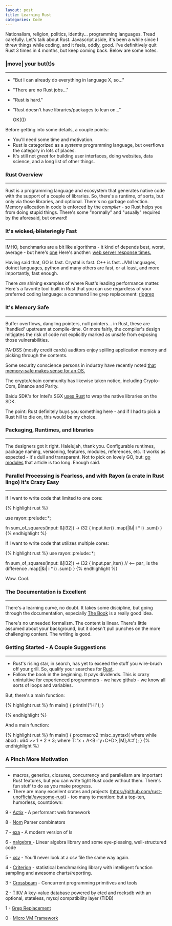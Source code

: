 ```yaml
---
layout: post
title: Learning Rust 
categories: Code
---
```


Nationalism, religion, politics, identity... programming languages.  Tread carefully.  Let's talk about Rust. Javascript aside,
it's been a while since I threw things while coding, and it feels, oddly, good.  I've definitively quit Rust 3 times in 4 months, but keep coming back. Below are some notes.        



### |move| your but(t)s
---

- "But I can already do everything in language X, so..."
- "There are no Rust jobs..."
- "Rust is hard."
- "Rust doesn't have libraries/packages to lean on..."

  OK(())

Before getting into some details, a couple points: 

- You'll need some time and motivation.
- Rust is categorized as a *systems* programming language, but overflows the category in lots of places.  
- It's still not *great* for building user interfaces, doing websites, data science, and a long list of other things.  


### Rust Overview
---

Rust is a programming language and ecosystem that generates native code with the support of a couple of libraries.  So, there's a runtime, of sorts, but only via those libraries, and optional. There's no garbage collection. Memory allocation in code is enforced by the *compiler* - so Rust helps you from doing stupid things.  There's some "normally" and "usually" required by the aforesaid, but onward! 


### It's <s>wicked, blisteringly</s> Fast 
---

IMHO, benchmarks are a bit like algorithms - it kind of depends best, worst, average - but here's <a href="https://benchmarksgame-team.pages.debian.net/benchmarksgame/which-programs-are-fastest.html">one</a> 
Here's another: <a href="https://www.techempower.com/benchmarks/">web server response times.</a> 

Having said that, GO is fast. Crystal is fast.  C++ is fast.  JVM languages, dotnet languages, python and many others are fast, or at least, and more importantly, fast enough.  

There *are* shining examples of where Rust's leading performance matter.  Here's a favorite tool built in Rust that you can use regardless of your preferred coding language:  a command line grep replacement:  <a href="https://github.com/BurntSushi/ripgrep">ripgrep</a>



### It's Memory Safe  
--- 

Buffer overflows, dangling pointers, null pointers... in Rust, these are 'handled' upstream at compile-time.  Or more fairly, the compiler's design mitigates the risk of code not explicitly marked as unsafe from exposing those vulnerabilities.  

PA-DSS (mostly credit cards) auditors enjoy spilling application memory and picking through the contents.  

Some security conscience persons in industry have recently noted <a href="https://msrc-blog.microsoft.com/2019/07/22/why-rust-for-safe-systems-programming/"> that memory-safe makes sense for an OS.</a> 

The crypto/chain community has likewise taken notice, including Crypto-Com, Binance and Parity.

Baidu SDK's for Intel's SGX <a href="https://github.com/baidu/rust-sgx-sdk">uses Rust</a> to wrap the native libraries on the SDK.

The point: Rust definitely buys you something here - and if I had to pick a Rust hill to die on, this would be my choice.



### Packaging, Runtimes, and libraries 
--- 

The designers got it right. Halelujah, thank you.  Configurable runtimes, package naming, versioning, features, modules, references, etc.  It works as expected - it's dull and transparent. 
Not to pick on lovely GO, but: <a href="https://github.com/golang/go/wiki/Modules"> go modules</a> that article is too long.  Enough said.   




### Parallel Processing is Fearless, and with Rayon (a crate in Rust lingo) it's Crazy Easy
--- 

If I want to write code that limited to one core:

{% highlight rust %}

use rayon::prelude::*;

fn sum_of_squares(input: &[i32]) -> i32 {
    input.iter() 
         .map(|&i| i * i)
         .sum()
}
{% endhighlight %}

If I want to write code that utilizes multiple cores:

{% highlight rust %}
use rayon::prelude::*;

fn sum_of_squares(input: &[i32]) -> i32 {
    input.par_iter()  // <-- par_ is the difference 
         .map(|&i| i * i)
         .sum()
}
{% endhighlight %}

Wow.  Cool.



### The Documentation is Excellent 
---

There's a learning curve, no doubt.  It takes some discipline, but going through the documentation, especially <a href="https://doc.rust-lang.org/book"> The Book</a> is a really good idea. 

There's no unneeded formalism.  The content is linear.  There's little assumed about your background, but it doesn't pull punches on the more challenging content.  The writing is good.



### Getting Started - A Couple Suggestions
---

- Rust's rising star, in search, has yet to exceed the stuff you wire-brush off your grill.  So, qualify your searches for <a href="https://www.rust-lang.org/Rust">Rust</a>.
- Follow the book in the beginning.  It pays dividends.  This is crazy unintuitive for experienced programmers - we have github - we know all sorts of loops and variables.  

But, there's a main function:

{% highlight rust %}
fn main() {
  println!("Hi");
}

{% endhighlight %}

And a main function:

{% highlight rust %}
fn main() {
   procmacro2::misc_syntax!(
      where while abcd : u64 >> 1 + 2 * 3; where T: 'x + A<B='y+C+D>;[M];A::f
   );
}
{% endhighlight %}




### A Pinch More Motivation 
---

- macros, generics, closures, concurrency and parallelism are important Rust features, but you can write tight Rust code without them. There's fun stuff to do as you make progress.
- There are many excellent crates and projects (https://github.com/rust-unofficial/awesome-rust) - too many to mention: but a top-ten, humorless, countdown:

9  - <a href="https://github.com/actix/actix-web">Actix</a>  - A performant web framework   

8  - <a href="https://docs.rs/nom/5.0.0/nom/">Nom</a> Parser combinators 

7  - <a href="https://github.com/ogham/exa">exa</a> - A modern version of ls 

6  - <a href="https://github.com/rustsim/nalgebra">nalgebra </a> - Linear algebra library and some eye-pleasing, well-structured code 

5  - <a href="https://github.com/BurntSushi/xsv">xsv</a> - You'll never look at a csv file the same way again. 

4  - <a href="https://docs.rs/crate/criterion/0.2.11">Criterion</a> - statistical benchmarking library with intelligent function sampling and awesome charts/reporting.  

3  - <a href="https://github.com/crossbeam-rs/crossbeam">Crossbeam</a> - Concurrent programming primitives and tools     

2  - <a href="https://github.com/tikv/tikv">TIKV</a> A key-value database powered by etcd and rocksdb with an optional, stateless, mysql compatibility layer (TIDB) 

1  - <a href="https://github.com/BurntSushi/ripgrep">Grep Replacement</a>

0  - <a href="https://github.com/firecracker-microvm/firecracker">Micro VM Framework</a>   


























